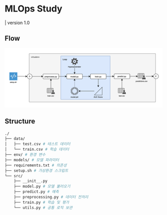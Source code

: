 # MLOps Study

| version 1.0

## Flow

![flow](https://raw.githubusercontent.com/minyeamer/mlops-study/refs/heads/main/.images/flow.svg)

## Structure

```bash
./
├── data/
│   ├── test.csv # 테스트 데이터
│   └── train.csv # 학습 데이터
├── env/ # 환경 변수
├── models/ # 모델 파라미터
├── requirements.txt # 의존성
├── setup.sh # 가상환경 스크립트
└── src/
    ├── __init__.py
    ├── model.py # 모델 불러오기
    ├── predict.py # 예측
    ├── preprocessing.py # 데이터 전처리
    ├── train.py # 학습 및 평가
    └── utils.py # 공통 로직 보관
```